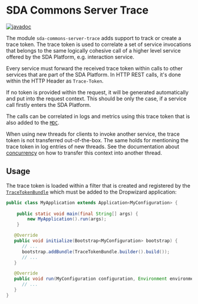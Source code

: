 # SDA Commons Server Trace

[![javadoc](https://javadoc.io/badge2/org.sdase.commons/sda-commons-server-trace/javadoc.svg)](https://javadoc.io/doc/org.sdase.commons/sda-commons-server-trace)

The module `sda-commons-server-trace` adds support to track or create a trace token. The trace token is used to
correlate a set of service invocations that belongs to the same logically cohesive call of a higher level service offered by 
the SDA Platform, e.g. interaction service. 

Every service must forward the received trace token within calls to other services that are part of the SDA Platform. In
HTTP REST calls, it's done within the HTTP Header  as `Trace-Token`. 

If no token is provided within the request, it will be generated automatically and put into the 
request context. This should be only the case, if a service call firstly enters the SDA Platform.

The calls can be correlated in logs and metrics using this trace token that is also added to the 
[`MDC`](https://www.slf4j.org/manual.html#mdc).

When using new threads for clients to invoke another service, the trace token is not transferred out-of-the-box. 
The same holds for mentioning the trace token in log entries of new threads.
See the documentation about [concurrency](../sda-commons-client-jersey/README.md#concurrency) on how to transfer this context into another thread.


## Usage

The trace token is loaded within a filter that is created and registered by the 
[`TraceTokenBundle`](src/main/java/org/sdase/commons/server/trace/TraceTokenBundle.java) which must be added
to the Dropwizard application:

```java
public class MyApplication extends Application<MyConfiguration> {
   
    public static void main(final String[] args) {
        new MyApplication().run(args);
    }

   @Override
   public void initialize(Bootstrap<MyConfiguration> bootstrap) {
      // ...
      bootstrap.addBundle(TraceTokenBundle.builder().build());
      // ...
   }

   @Override
   public void run(MyConfiguration configuration, Environment environment) {
      // ...
   }
}
```
